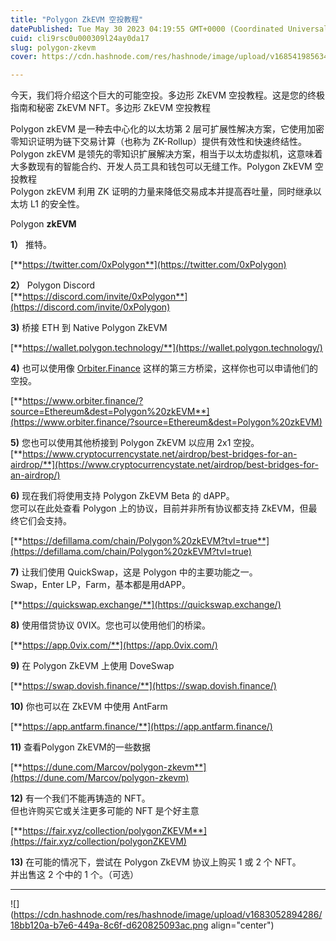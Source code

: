 ```yaml
---
title: "Polygon ZkEVM 空投教程"
datePublished: Tue May 30 2023 04:19:55 GMT+0000 (Coordinated Universal Time)
cuid: cli9rsc0u000309l24ay0da17
slug: polygon-zkevm
cover: https://cdn.hashnode.com/res/hashnode/image/upload/v1685419856342/d6185496-1e9f-418a-9331-6996959f1e1c.jpeg

---
```


今天，我们将介绍这个巨大的可能空投。多边形 ZkEVM 空投教程。这是您的终极指南和秘密 ZkEVM NFT。多边形 ZkEVM 空投教程

Polygon zkEVM 是一种去中心化的以太坊第 2 层可扩展性解决方案，它使用加密零知识证明为链下交易计算（也称为 ZK-Rollup）提供有效性和快速终结性。  
Polygon zkEVM 是领先的零知识扩展解决方案，相当于以太坊虚拟机，这意味着大多数现有的智能合约、开发人员工具和钱包可以无缝工作。Polygon ZkEVM 空投教程  
Polygon zkEVM 利用 ZK 证明的力量来降低交易成本并提高吞吐量，同时继承以太坊 L1 的安全性。

Polygon **zkEVM**

**1）** 推特。

[**https://twitter.com/0xPolygon**](https://twitter.com/0xPolygon)

**2）** Polygon Discord  
[**https://discord.com/invite/0xPolygon**](https://discord.com/invite/0xPolygon)

**3)** 桥接 ETH 到 Native Polygon ZkEVM

[**https://wallet.polygon.technology/**](https://wallet.polygon.technology/)

**4)** 也可以使用像 [Orbiter.Finance](http://Orbiter.Finance) 这样的第三方桥梁，这样你也可以申请他们的空投。

[**https://www.orbiter.finance/?source=Ethereum&dest=Polygon%20zkEVM**](https://www.orbiter.finance/?source=Ethereum&dest=Polygon%20zkEVM)

**5)** 您也可以使用其他桥接到 Polygon ZkEVM 以应用 2x1 空投。  
[**https://www.cryptocurrencystate.net/airdrop/best-bridges-for-an-airdrop/**](https://www.cryptocurrencystate.net/airdrop/best-bridges-for-an-airdrop/)

**6)** 现在我们将使用支持 Polygon ZkEVM Beta 的 dAPP。  
您可以在此处查看 Polygon 上的协议，目前并非所有协议都支持 ZkEVM，但最终它们会支持。

[**https://defillama.com/chain/Polygon%20zkEVM?tvl=true**](https://defillama.com/chain/Polygon%20zkEVM?tvl=true)

**7)** 让我们使用 QuickSwap，这是 Polygon 中的主要功能之一。  
Swap，Enter LP，Farm，基本都是用dAPP。

[**https://quickswap.exchange/**](https://quickswap.exchange/)

**8)** 使用借贷协议 0VIX。您也可以使用他们的桥梁。

[**https://app.0vix.com/**](https://app.0vix.com/)

**9)** 在 Polygon ZkEVM 上使用 DoveSwap

[**https://swap.dovish.finance/**](https://swap.dovish.finance/)

**10)** 你也可以在 ZkEVM 中使用 AntFarm

[**https://app.antfarm.finance/**](https://app.antfarm.finance/)

**11)** 查看Polygon ZkEVM的一些数据

[**https://dune.com/Marcov/polygon-zkevm**](https://dune.com/Marcov/polygon-zkevm)

**12)** 有一个我们不能再铸造的 NFT。  
但也许购买它或关注更多可能的 NFT 是个好主意

[**https://fair.xyz/collection/polygonZKEVM**](https://fair.xyz/collection/polygonZKEVM)

**13)** 在可能的情况下，尝试在 Polygon ZkEVM 协议上购买 1 或 2 个 NFT。  
并出售这 2 个中的 1 个。（可选）  
  

---

![](https://cdn.hashnode.com/res/hashnode/image/upload/v1683052894286/18bb120a-b7e6-449a-8c6f-d620825093ac.png align="center")